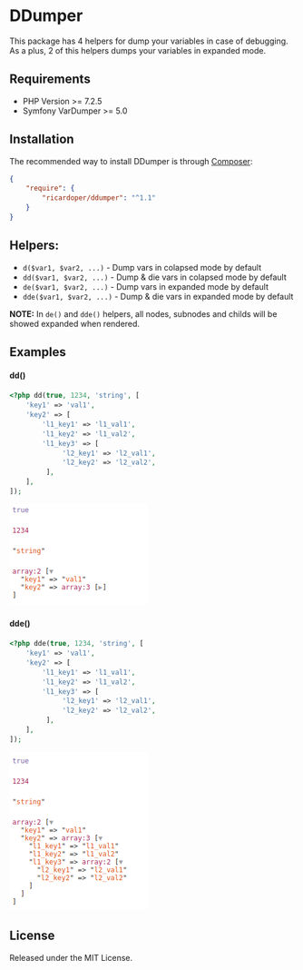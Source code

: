 # DDumper
This package has 4 helpers for dump your variables in case of debugging.
As a plus, 2 of this helpers dumps your variables in expanded mode.


## Requirements ##
- PHP Version >= 7.2.5
- Symfony VarDumper >= 5.0


## Installation ##
The recommended way to install DDumper is through [Composer](http://getcomposer.org/):

```json
{
    "require": {
        "ricardoper/ddumper": "^1.1"
    }
}
```


## Helpers:
+ `d($var1, $var2, ...)` - Dump vars in colapsed mode by default
+ `dd($var1, $var2, ...)` - Dump & die vars in colapsed mode by default
+ `de($var1, $var2, ...)` - Dump vars in expanded mode by default
+ `dde($var1, $var2, ...)` - Dump & die vars in expanded mode by default

**NOTE:** In `de()` and `dde()` helpers, all nodes, subnodes and childs will be showed expanded when rendered.


## Examples ##

#### dd()
```php
<?php dd(true, 1234, 'string', [
    'key1' => 'val1',
    'key2' => [
        'l1_key1' => 'l1_val1',
        'l1_key2' => 'l1_val2',
        'l1_key3' => [
             'l2_key1' => 'l2_val1',
             'l2_key2' => 'l2_val2',
         ],
    ],
]);

```
![dd](https://raw.githubusercontent.com/ricardoper/ddumper/master/static/dd.png)


#### dde()
```php
<?php dde(true, 1234, 'string', [
    'key1' => 'val1',
    'key2' => [
        'l1_key1' => 'l1_val1',
        'l1_key2' => 'l1_val2',
        'l1_key3' => [
             'l2_key1' => 'l2_val1',
             'l2_key2' => 'l2_val2',
         ],
    ],
]);

```
![dd](https://raw.githubusercontent.com/ricardoper/ddumper/master/static/dde.png)


## License ##
Released under the MIT License.
